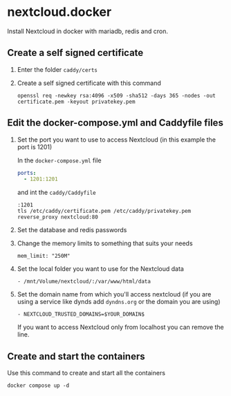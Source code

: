 # nextcloud.docker
Install Nextcloud in docker with mariadb, redis and cron.

## Create a self signed certificate

1. Enter the folder `caddy/certs`

2. Create a self signed certificate with this command

   `openssl req -newkey rsa:4096 -x509 -sha512 -days 365 -nodes -out certificate.pem -keyout privatekey.pem`

## Edit the docker-compose.yml and Caddyfile files

1. Set the port you want to use to access Nextcloud (in this example the port is 1201)

   In the `docker-compose.yml` file

   ```yaml
   ports:
     - 1201:1201
   ```

   and int the `caddy/Caddyfile`

   ```
   :1201
   tls /etc/caddy/certificate.pem /etc/caddy/privatekey.pem
   reverse_proxy nextcloud:80
   ```

2. Set the database and redis passwords

3. Change the memory limits to something that suits your needs

   `mem_limit: "250M"`

4. Set the local folder you want to use for the Nextcloud data

   `- /mnt/Volume/nextcloud/:/var/www/html/data`

5. Set the domain name from which you'll access nextcloud (if you are using a service like dynds add `dyndns.org` or the domain you are using)

   `- NEXTCLOUD_TRUSTED_DOMAINS=$YOUR_DOMAIN$`

   If you want to access Nextcloud only from localhost you can remove the line.

## Create and start the containers

Use this command to create and start all the containers

`docker compose up -d`



